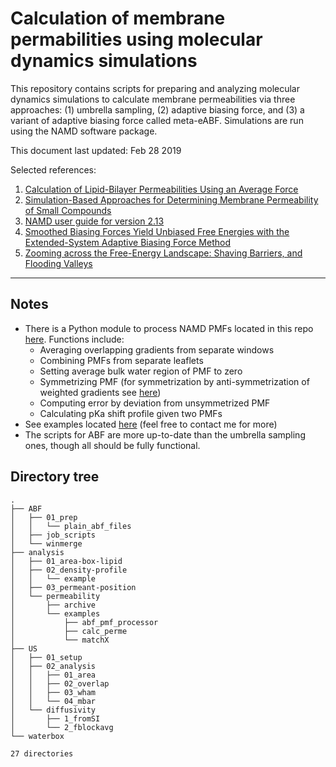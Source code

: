 
# Calculation of membrane permabilities using molecular dynamics simulations

This repository contains scripts for preparing and analyzing molecular dynamics simulations to calculate 
membrane permeabilities via three approaches: (1) umbrella sampling, (2) adaptive biasing force, and 
(3) a variant of adaptive biasing force called meta-eABF. Simulations are run using the NAMD software package.  

This document last updated: Feb 28 2019

Selected references:
1. [Calculation of Lipid-Bilayer Permeabilities Using an Average Force](http://pubs.acs.org/doi/pdf/10.1021/ct400925s)
2. [Simulation-Based Approaches for Determining Membrane Permeability of Small Compounds](http://pubs.acs.org/doi/pdf/10.1021/acs.jcim.6b00022)
3. [NAMD user guide for version 2.13](https://www.ks.uiuc.edu/Research/namd/2.13/ug.pdf)
4. [Smoothed Biasing Forces Yield Unbiased Free Energies with the Extended-System Adaptive Biasing Force Method](https://pubs.acs.org/doi/abs/10.1021/acs.jpcb.6b10055)
5. [Zooming across the Free-Energy Landscape: Shaving Barriers, and Flooding Valleys](https://pubs.acs.org/doi/10.1021/acs.jpclett.8b01994)

-------------------------------------------------------------------------------------------------------

## Notes

* There is a Python module to process NAMD PMFs located in this repo [here](analysis/permeability/abf_pmf_processor.py). Functions include:
    * Averaging overlapping gradients from separate windows
    * Combining PMFs from separate leaflets
    * Setting average bulk water region of PMF to zero
    * Symmetrizing PMF (for symmetrization by anti-symmetrization of weighted gradients see [here](analysis/permeability/abf_pmf_processor.py))
    * Computing error by deviation from unsymmetrized PMF
    * Calculating pKa shift profile given two PMFs
* See examples located [here](analysis/permeability/examples/) (feel free to contact me for more)
* The scripts for ABF are more up-to-date than the umbrella sampling ones, though all should be fully functional.  


## Directory tree

```
.
├── ABF
│   ├── 01_prep
│   │   └── plain_abf_files
│   ├── job_scripts
│   └── winmerge
├── analysis
│   ├── 01_area-box-lipid
│   ├── 02_density-profile
│   │   └── example
│   ├── 03_permeant-position
│   └── permeability
│       ├── archive
│       └── examples
│           ├── abf_pmf_processor
│           ├── calc_perme
│           └── matchX
├── US
│   ├── 01_setup
│   ├── 02_analysis
│   │   ├── 01_area
│   │   ├── 02_overlap
│   │   ├── 03_wham
│   │   └── 04_mbar
│   └── diffusivity
│       ├── 1_fromSI
│       └── 2_fblockavg
└── waterbox

27 directories
```
